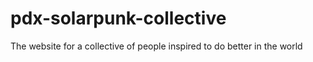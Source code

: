 # pdx-solarpunk-collective
The website for a collective of people inspired to do better in the world
